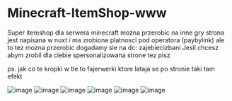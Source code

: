 # Minecraft-ItemShop-www

Super itemshop dla serwera minecraft mozna przerobic na inne gry strona jest napisana w nuxt i ma zrobione platnosci pod operatora (paybylink) ale to tez mozna przerobic dogadamy sie na dc: zajebiecizbani
Jesli chcesz abym zrobil dla ciebie spersonalizowana strone tez pisz

ps. jak co te kropki w tle to fajerwerki ktore lataja se po stronie taki tam efekt

![image](https://github.com/user-attachments/assets/36c1a8cb-234c-4da4-8ffc-ea556db5a764)
![image](https://github.com/user-attachments/assets/5c03940f-209b-4db3-86da-fc934ac4825d)
![image](https://github.com/user-attachments/assets/f6f102eb-dc88-429d-8d44-076e2f62596e)
![image](https://github.com/user-attachments/assets/5a7d9cd4-9a13-4943-972f-2b5d4ce657a8)
![image](https://github.com/user-attachments/assets/b7b6b091-4ce6-42e3-9603-ac7765866c21)
![image](https://github.com/user-attachments/assets/8c8d681a-2b12-4f3a-beab-47c59dacf192)
